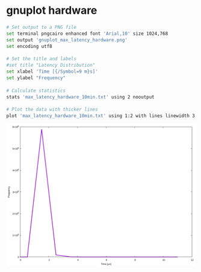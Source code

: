 # gnuplot hardware
```bash
# Set output to a PNG file
set terminal pngcairo enhanced font 'Arial,10' size 1024,768
set output 'gnuplot_max_latency_hardware.png'
set encoding utf8

# Set the title and labels
#set title "Latency Distribution"
set xlabel 'Time [{/Symbol=9 m}s]'
set ylabel "Frequency"

# Calculate statistics
stats 'max_latency_hardware_10min.txt' using 2 nooutput

# Plot the data with thicker lines
plot 'max_latency_hardware_10min.txt' using 1:2 with lines linewidth 3 title ''
```

![gnuplot_max_latency_hardware.png](gnuplot_max_latency_hardware.png)
